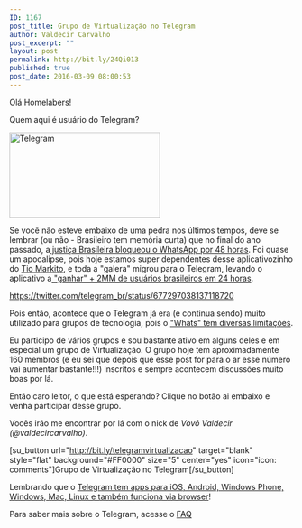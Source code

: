 ```yaml
---
ID: 1167
post_title: Grupo de Virtualização no Telegram
author: Valdecir Carvalho
post_excerpt: ""
layout: post
permalink: http://bit.ly/24Qi013
published: true
post_date: 2016-03-09 08:00:53
---
```

<p style="text-align: left;">Olá Homelabers!</p>

Quem aqui é usuário do Telegram?

<img class="aligncenter wp-image-1171" src="http://homelaber.com.br/site/wp-content/uploads/2016/03/telegram-logo.jpg" alt="Telegram" width="267" height="151" />

Se você não esteve embaixo de uma pedra nos últimos tempos, deve se lembrar (ou não - Brasileiro tem memória curta) que no final do ano passado, a<a href="http://www1.folha.uol.com.br/mercado/2015/12/1719934-justica-determina-bloqueio-do-whatsapp-em-todo-brasil-por-48-horas.shtml" target="_blank"> justiça Brasileira bloqueou o WhatsApp por 48 horas</a>. Foi quase um apocalipse, pois hoje estamos super dependentes desse aplicativozinho do <a href="https://pt.wikipedia.org/wiki/Mark_Zuckerberg" target="_blank">Tio Markito</a>, e toda a "galera" migrou para o Telegram, levando o aplicativo a<a href="https://tecnoblog.net/174411/telegram-2-milhoes-usuarios-brasil-whatsapp/" target="_blank"> "ganhar" + 2MM de usuários brasileiros em 24 horas</a>.

https://twitter.com/telegram_br/status/677297038137118720

Pois então, acontece que o Telegram já era (e continua sendo) muito utilizado para grupos de tecnologia, pois o <a href="https://telegram.org/faq/br#p-qual-a-diferena-do-telegram-para-o-whatsapp" target="_blank">"Whats" tem diversas limitações</a>.

Eu participo de vários grupos e sou bastante ativo em alguns deles e em especial um grupo de Virtualização. O grupo hoje tem aproximadamente 160 membros (e eu sei que depois que esse post for para o ar esse número vai aumentar bastante!!!) inscritos e sempre acontecem discussões muito boas por lá.

Então caro leitor, o que está esperando? Clique no botão ai embaixo e venha participar desse grupo.

Vocês irão me encontrar por lá com o nick de<em> Vovô Valdecir (@valdecircarvalho)</em>.

[su_button url="http://bit.ly/telegramvirtualizacao" target="blank" style="flat" background="#FF0000" size="5" center="yes" icon="icon: comments"]Grupo de Virtualização no Telegram[/su_button]

Lembrando que o <a href="https://telegram.org/faq/br">Telegram tem apps para iOS, Android, Windows Phone, Windows, Mac, Linux e também funciona via browser</a>!

Para saber mais sobre o Telegram, acesse o <a href="https://telegram.org/faq/br" target="_blank">FAQ</a>